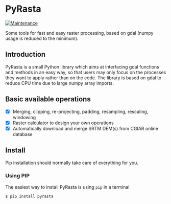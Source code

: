 # PyRasta

[![Maintenance](https://img.shields.io/badge/Maintained%3F-yes-green.svg)](https://framagit.org/benjaminpillot/pyraster/graphs/commit-activity)

Some tools for fast and easy raster processing, based on gdal (numpy usage is reduced to the minimum).

## Introduction
PyRasta is a small Python library which aims at interfacing gdal functions and methods in an easy 
way, so that users may only focus on the processes they want to apply rather than on the code. The
library is based on gdal to reduce CPU time due to large numpy array imports.

## Basic available operations
- [x] Merging, clipping, re-projecting, padding, resampling, rescaling, windowing
- [x] Raster calculator to design your own operations
- [x] Automatically download and merge SRTM DEM(s) from CGIAR online database

## Install
Pip installation should normally take care of everything for you.

### Using PIP

The easiest way to install PyRasta is using ``pip`` in a terminal
```
$ pip install pyrasta
```
